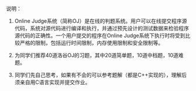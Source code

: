说明：

1. Online Judge系统（简称OJ）是在线的判题系统。用户可以在线提交程序源代码，系统对源代码进行编译和执行，并通过预先设计的测试数据来检验程序源代码的正确性。一个用户提交的程序在Online Judge系统下执行时将受到比较严格的限制，包括运行时间限制，内存使用限制和安全限制等。

2. 为同学们推荐40道洛谷OJ的习题，其中20道简单题，10道中档题，10道难题。

3. 同学们先自己思考，如果有不会的可以参考题解（都是C++实现的），理解后须亲自用C语言实现并提交作业。
